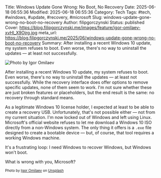 Title: Windows Update Gone Wrong: No Boot, No Recovery
Date: 2025-06-18 06:55:36
Modified: 2025-06-18 06:55:36
Category: Tech
Tags: #tech, #windows, #update, #recovery, #microsoft
Slug: windows-update-gone-wrong-no-boot-no-recovery
Author: filipgorczynski
Status: published
Cover: https://blog.filipgorczynski.me/images/feature/igor-omilaev-xvHl_X9Ojrg.jpg
meta_url: https://blog.filipgorczynski.me/2025/06/windows-update-gone-wrong-no-boot-no-recovery
Summary: After installing a recent Windows 10 update, my system refuses to boot. Even worse, there's no way to uninstall the updates — at least not successfully.

![Photo by Igor Omilaev](https://blog.filipgorczynski.me/images/feature/igor-omilaev-xvHl_X9Ojrg.jpg)

After installing a recent Windows 10 update, my system refuses to boot. Even worse, there's no way to uninstall the updates — at least not successfully.
While the recovery interface does offer options to remove specific updates, none of them seem to work. I'm not sure whether these are just broken features or placeholders, but the end result is the same: no recovery through standard means.

As a legitimate Windows 10 license holder, I expected at least to be able to create a recovery USB. Unfortunately, that's not possible either — not from my current situation. I'm now locked out of Windows and left using Linux. Microsoft's official website refuses to let me download a Windows 10 ISO directly from a non-Windows system. The only thing it offers is a `.exe` file designed to create a bootable device — but, of course, that tool requires a working Windows machine.

It's a frustrating loop: I need Windows to recover Windows, but Windows won't boot.

What is wrong with you, Microsoft?

<small class="unsplash-reference">
Photo by <a href="https://unsplash.com/@omilaev?utm_content=creditCopyText&utm_medium=referral&utm_source=unsplash">Igor Omilaev</a> on <a href="https://unsplash.com/photos/a-close-up-of-a-text-bubble-with-the-word-wft-on-it-xvHl_X9Ojrg?utm_content=creditCopyText&utm_medium=referral&utm_source=unsplash">Unsplash</a>
</small>
